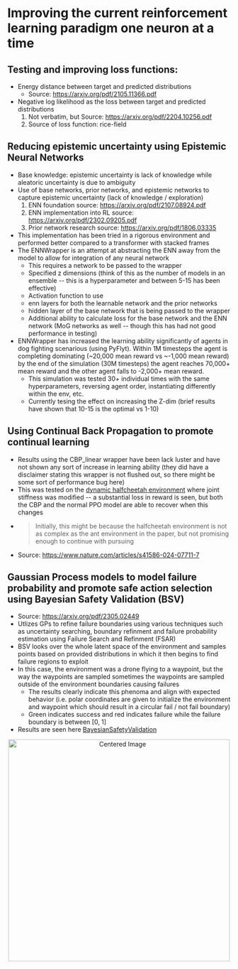 # Improving the current reinforcement learning paradigm one neuron at a time

## Testing and improving loss functions:
- Energy distance between target and predicted distributions
    - Source: https://arxiv.org/pdf/2105.11366.pdf
- Negative log likelihood  as the loss between target and predicted distributions
    1. Not verbatim, but Source: https://arxiv.org/pdf/2204.10256.pdf
    2. Source of loss function: rice-field
 ## Reducing epistemic uncertainty using Epistemic Neural Networks
 - Base knowledge: epistemic uncertainty is lack of knowledge while aleatoric uncertainty is due to ambiguity
 - Use of base networks, prior networks, and epistemic networks to capture epistemic uncertainty (lack of knowledge / exploration)
    1. ENN foundation source: https://arxiv.org/pdf/2107.08924.pdf
    2. ENN implementation into RL source: https://arxiv.org/pdf/2302.09205.pdf
    3. Prior network research source: https://arxiv.org/pdf/1806.03335
 - This implementation has been tried in a rigorous environment and performed better compared to a transformer with stacked frames
 - The ENNWrapper is an attempt at abstracting the ENN away from the model to allow for integration of any neural network
    - This requires a network to be passed to the wrapper
    - Specified z dimensions (think of this as the number of models in an ensemble -- this is a hyperparameter and between 5-15 has been effective)
    - Activation function to use
    - enn layers for both the learnable network and the prior networks
    - hidden layer of the base network that is being passed to the wrapper
    - Additional ability to calculate loss for the base network and the ENN network (MoG networks as well -- though this has had not good performance in testing)
- ENNWrapper has increased the learning ability significantly of agents in dog fighting scenarious (using PyFlyt). Within 1M timesteps the agent is completing dominating (~20,000 mean reward vs ~-1,000 mean reward)
      by the end of the simulation (30M timesteps) the agent reaches 70,000+ mean reward and the other agent falls to -2,000+ mean reward.
    - This simulation was tested 30+ individual times with the same hyperparameters, reversing agent order, instantiating differently within the env, etc.
    - Currently tesing the effect on increasing the Z-dim (brief results have shown that 10-15 is the optimal vs 1-10)
## Using Continual Back Propagation to promote continual learning
- Results using the CBP_linear wrapper have been lack luster and have not shown any sort of increase in learning ability (they did have a disclaimer stating this wrapper is not flushed out, so there might be some sort of performance bug here)
- This was tested on the  [dynamic halfcheetah environment](./custom_envs/dynamic_halfcheetah.py) where joint stiffness was modified -- a substantial loss in reward is seen, but both the CBP and the normal PPO model are able to recover when this changes
- > Initially, this might be because the halfcheetah environment is not as complex as the ant environment in the paper, but not promising enough to continue with pursuing
- Source: https://www.nature.com/articles/s41586-024-07711-7
## Gaussian Process models to model failure probability and promote safe action selection using Bayesian Safety Validation (BSV)
- Source: https://arxiv.org/pdf/2305.02449
- Utlizes GPs to refine failure boundaries using various techniques such as uncertainty searching, boundary refinment and failure probability estimation using Failure Search and Refinment (FSAR)
- BSV looks over the whole latent space of the environment and samples points based on provided distributions in which it then begins to find failure regions to exploit
- In this case, the environment was a drone flying to a waypoint, but the way the waypoints are sampled sometimes the waypoints are sampled outside of the environment boundaries causing failures
    - The results clearly indicate this phenoma and align with expected behavior (i.e. polar coordinates are given to initialize the environment and waypoint which should result in a circular fail / not fail boundary)
    - Green indicates success and red indicates failure while the failure boundary is between [0, 1]
- Results are seen here [BayesianSafetyValidation](./model_validation/BayesianSafetyValidation)

<p align="center">
  <img src="https://github.com/user-attachments/assets/fbde600b-56e0-41c7-8f76-c171540add2f" alt="Centered Image" width="500"/>
</p>

    
  
